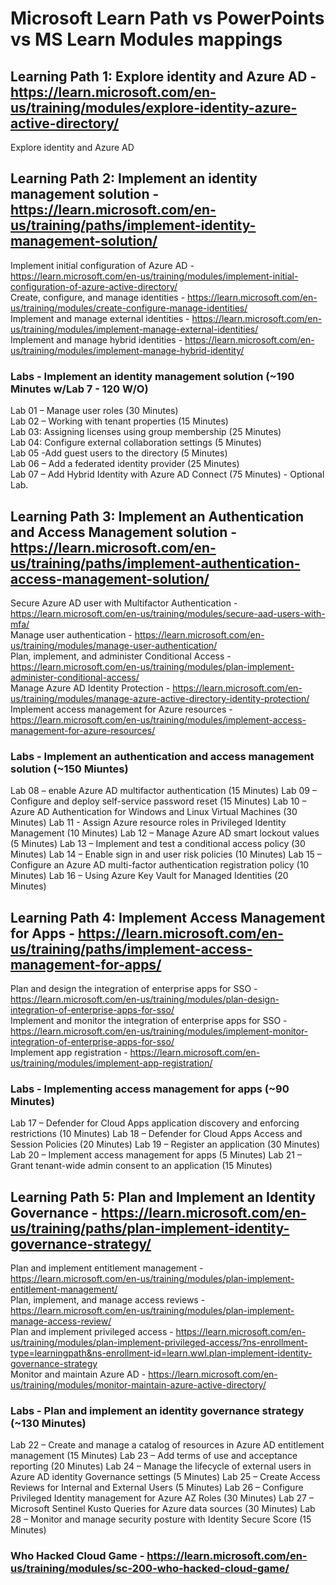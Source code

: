 # Microsoft Learn Path vs PowerPoints vs MS Learn Modules mappings

## Learning Path 1: Explore identity and Azure AD - https://learn.microsoft.com/en-us/training/modules/explore-identity-azure-active-directory/

Explore identity and Azure AD <br>

## Learning Path 2: Implement an identity management solution - https://learn.microsoft.com/en-us/training/paths/implement-identity-management-solution/

Implement initial configuration of Azure AD - https://learn.microsoft.com/en-us/training/modules/implement-initial-configuration-of-azure-active-directory/<br>
Create, configure, and manage identities - https://learn.microsoft.com/en-us/training/modules/create-configure-manage-identities/<br>
Implement and manage external identities - https://learn.microsoft.com/en-us/training/modules/implement-manage-external-identities/<br>
Implement and manage hybrid identities - https://learn.microsoft.com/en-us/training/modules/implement-manage-hybrid-identity/<br>

### Labs - Implement an identity management solution (~190 Minutes w/Lab 7 - 120 W/O)

Lab 01 – Manage user roles (30 Minutes) <br>
Lab 02 – Working with tenant properties (15 Minutes)<br>
Lab 03: Assigning licenses using group membership (25 Minutes)<br>
Lab 04: Configure external collaboration settings (5 Minutes)<br>
Lab 05 -Add guest users to the directory (5 Minutes)<br>
Lab 06 – Add a federated identity provider (25 Minutes)<br>
Lab 07 – Add Hybrid Identity with Azure AD Connect (75 Minutes) - Optional Lab.<br>

## Learning Path 3: Implement an Authentication and Access Management solution - https://learn.microsoft.com/en-us/training/paths/implement-authentication-access-management-solution/

Secure Azure AD user with Multifactor Authentication - https://learn.microsoft.com/en-us/training/modules/secure-aad-users-with-mfa/<br>
Manage user authentication - https://learn.microsoft.com/en-us/training/modules/manage-user-authentication/<br>
Plan, implement, and administer Conditional Access - https://learn.microsoft.com/en-us/training/modules/plan-implement-administer-conditional-access/<br>
Manage Azure AD Identity Protection - https://learn.microsoft.com/en-us/training/modules/manage-azure-active-directory-identity-protection/<br>
Implement access management for Azure resources - https://learn.microsoft.com/en-us/training/modules/implement-access-management-for-azure-resources/<br>

### Labs - Implement an authentication and access management solution (~150 Miuntes)

Lab 08 – enable Azure AD multifactor authentication (15 Minutes)
Lab 09 – Configure and deploy self-service password reset (15 Minutes)
Lab 10 – Azure AD Authentication for Windows and Linux Virtual Machines (30 Minutes)
Lab 11 - Assign Azure resource roles in Privileged Identity Management (10 Minutes)
Lab 12 – Manage Azure AD smart lockout values (5 Minutes)
Lab 13 – Implement and test a conditional access policy (30 Minutes)
Lab 14 – Enable sign in and user risk policies (10 Minutes)
Lab 15 – Configure an Azure AD multi-factor authentication registration policy (10 Minutes)
Lab 16 – Using Azure Key Vault for Managed Identities (20 Minutes)

## Learning Path 4: Implement Access Management for Apps - https://learn.microsoft.com/en-us/training/paths/implement-access-management-for-apps/

Plan and design the integration of enterprise apps for SSO - https://learn.microsoft.com/en-us/training/modules/plan-design-integration-of-enterprise-apps-for-sso/<br>
Implement and monitor the integration of enterprise apps for SSO - https://learn.microsoft.com/en-us/training/modules/implement-monitor-integration-of-enterprise-apps-for-sso/<br>
Implement app registration - https://learn.microsoft.com/en-us/training/modules/implement-app-registration/<br>

### Labs - Implementing access management for apps (~90 Minutes)

Lab 17 – Defender for Cloud Apps application discovery and enforcing restrictions (10 Minutes)
Lab 18 – Defender for Cloud Apps Access and Session Policies (20 Minutes)
Lab 19 – Register an application (30 Minutes)
Lab 20 – Implement access management for apps (5 Minutes)
Lab 21 – Grant tenant-wide admin consent to an application (15 Minutes)

## Learning Path 5: Plan and Implement an Identity Governance - https://learn.microsoft.com/en-us/training/paths/plan-implement-identity-governance-strategy/

Plan and implement entitlement management - https://learn.microsoft.com/en-us/training/modules/plan-implement-entitlement-management/<br>
Plan, implement, and manage access reviews - https://learn.microsoft.com/en-us/training/modules/plan-implement-manage-access-review/<br>
Plan and implement privileged access - https://learn.microsoft.com/en-us/training/modules/plan-implement-privileged-access/?ns-enrollment-type=learningpath&ns-enrollment-id=learn.wwl.plan-implement-identity-governance-strategy<br>
Monitor and maintain Azure AD - https://learn.microsoft.com/en-us/training/modules/monitor-maintain-azure-active-directory/<br>

### Labs - Plan and implement an identity governance strategy (~130 Minutes)

Lab 22 – Create and manage a catalog of resources in Azure AD entitlement management (15 Minutes)
Lab 23 – Add terms of use and acceptance reporting (20 Minutes)
Lab 24 – Manage the lifecycle of external users in Azure AD identity Governance settings (5 Minutes)
Lab 25 – Create Access Reviews for Internal and External Users (5 Minutes)
Lab 26 – Configure Privileged Identity management for Azure AZ Roles (30 Minutes)
Lab 27 – Microsoft Sentinel Kusto Queries for Azure data sources (30 Minutes)
Lab 28 – Monitor and manage security posture with Identity Secure Score (15 Minutes)

### Who Hacked Cloud Game - https://learn.microsoft.com/en-us/training/modules/sc-200-who-hacked-cloud-game/

